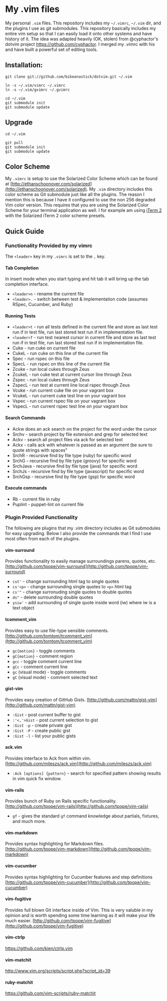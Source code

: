# My .vim files

My personal `.vim` files. This repository includes my `~/.vimrc`, `~/.vim`
dir, and the plugins I use as git submodules. This repository basically
includes my entire vim setup so that I can easily load it onto other systems
and have history of it. The idea was adapted heavily (OK, stolen) from @cyphactor's dotvim
project <https://github.com/cyphactor>. I merged my .vimrc with his and have
built a powerful set of editing tools. 

## Installation:

    git clone git://github.com/bikeonastick/dotvim.git ~/.vim

    ln -s ~/.vim/vimrc ~/.vimrc
    ln -s ~/.vim/gvimrc ~/.gvimrc

    cd ~/.vim
    git submodule init
    git submodule update

## Upgrade

    cd ~/.vim

    git pull
    git submodule init
    git submodule update

## Color Scheme

My `.vimrc` is setup to use the Solarized Color Scheme which can be found at
[http://ethanschoonover.com/solarized](http://ethanschoonover.com/solarized).
My `.vim` directory includes this color scheme as Git submodule just like all
the plugins. The reason I mention this is because I have it configured to use
the non 256 degraded Vim color version. This requires that you are using the
Solarized Color Scheme for your terminal application as well. I for example am
using [iTerm 2](http://www.iterm2.com/) with the Solarized iTerm 2 color scheme
presets.

## Quick Guide

### Functionality Provided by my vimrc

The `<leader>` key in my `.vimrc` is set to the `,` key.

#### Tab Completion

In insert mode when you start typing and hit tab it will bring up the tab completion interface.

* `<leader>n` - rename the current file
* `<leader>.` - switch between test & implementation code (assumes RSpec, Cucumber, and Ruby)

#### Running Tests

* `<leader>t` - run all tests defined in the current file and store as last test run if in test file, run last stored test run if in implementation file.
* `<leader>T` - run test nearest cursor in current file and store as last test run if in test file, run last stored test run if in implementation file.
* Cuke - run cuke on current file
* CukeL - run cuke on this line of the current file
* Spec - run rspec on this file
* SpecL - run rspec on this line of the current file
* Zcuke - run local cukes through Zeus
* ZcukeL - run cuke test at current cursor line through Zeus
* Zspec - run local cukes through Zeus
* ZspecL - run test at current line local rspec through Zeus
* Vcuke - run current cuke file on your vagrant box
* VcukeL - run current cuke test line on your vagrant box
* Vspec - run current rspec file on your vagrant box
* VspecL - run current rspec test line on your vagrant box

#### Search Commands

* Ackw does an ack search on the project for the word under the cursor
* Srchv - search project by file extension and grep for selected text
* Ackv - search all project files via ack for selected text
* Ackx - calls ack with whatever is passed as an argument (be sure to quote strings with spaces"
* SrchR - recursive find by file type (ruby) for specific word
* SrchG - recursive find by file type (groovy) for specific word
* SrchJava - recursive find by file type (java) for specific word
* SrchJs - recursive find by file type (javascript) for specific word
* SrchGsp - recursive find by file type (gsp) for specific word

#### Execute commands

* Rb - current file in ruby
* Puplint - puppet-lint on current file

### Plugin Provided Functionality

The following are plugins that my .vim directory includes as Git submodules for
easy upgrading. Below I also provide the commands that I find I use most often
from each of the plugins.

#### vim-surround

Provides functionality to easily manage surroundings parens, quotes, etc.
[http://github.com/tpope/vim-surround](http://github.com/tpope/vim-surround)

* `cst'` - change surrounding html tag to single quotes 
* `cs'<p>` - change surrounding single quotes to `<p>` html tag
* `cs'"` - change surronuding single quotes to double quotes
* `ds"` - delete surrounding double quotes
* `ysiw'` - add surrounding of single quote inside word (iw) where iw is a text object

#### tcomment_vim

Provides easy to use file-type sensible comments.
[http://github.com/tomtom/tcomment_vim](http://github.com/tomtom/tcomment_vim)

* `gc{motion}` - toggle comments
* `gC{motion}` - comment region
* `gcc` - toggle comment current line
* `gCc` - comment current line
* `gc` (visual mode) - toggle comments
* `gC` (visual mode) - comment selected text

#### gist-vim

Provides easy creation of GitHub Gists.
[http://github.com/mattn/gist-vim](http://github.com/mattn/gist-vim)

* `:Gist` - post current buffer to gist
* `:'<,'>Gist` - post current selection to gist
* `:Gist -p` - create private gist
* `:Gist -P` - create public gist
* `:Gist -l` - list your public gists

#### ack.vim

Provides interface to Ack from within vim.
[http://github.com/mileszs/ack.vim](http://github.com/mileszs/ack.vim)

* `:Ack [options] {pattern}` - search for specified pattern showing results in vim quick fix window.

#### vim-rails

Provides bunch of Ruby on Rails specific functionality.
[http://github.com/tpope/vim-rails](http://github.com/tpope/vim-rails)

* `gf` - gives the standard `gf` command knowledge about partials, fixtures, and much more.

#### vim-markdown

Provides syntax highlighting for Markdown files.
[http://github.com/tpope/vim-markdown](http://github.com/tpope/vim-markdown)

#### vim-cucumber

Provides syntax highlighting for Cucumber features and step definitions
[http://github.com/tpope/vim-cucumber](http://github.com/tpope/vim-cucumber)

#### vim-fugitive

Provides full blown Git interface inside of Vim. This is very valuble in my
opinion and is worth spending some time learning as it will make your life much
easier.
[http://github.com/tpope/vim-fugitive](http://github.com/tpope/vim-fugitive)

#### vim-ctrlp

<https://github.com/kien/ctrlp.vim>

#### vim-matchit

<http://www.vim.org/scripts/script.php?script_id=39>

#### ruby-matchit

<https://github.com/vim-scripts/ruby-matchit>

